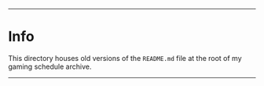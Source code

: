 
***

# Info

This directory houses old versions of the `README.md` file at the root of my gaming schedule archive.

***

